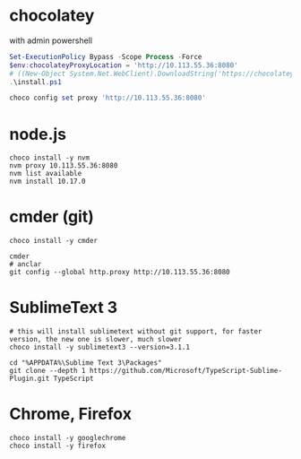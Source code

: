 
# chocolatey

with admin powershell

```powershell
Set-ExecutionPolicy Bypass -Scope Process -Force
$env:chocolateyProxyLocation = 'http://10.113.55.36:8080'
# ((New-Object System.Net.WebClient).DownloadString('https://chocolatey.org/install.ps1'))
.\install.ps1

choco config set proxy 'http://10.113.55.36:8080'
```

# node.js

```
choco install -y nvm
nvm proxy 10.113.55.36:8080
nvm list available
nvm install 10.17.0
```


# cmder (git)

```
choco install -y cmder

cmder
# anclar
git config --global http.proxy http://10.113.55.36:8080
```

# SublimeText 3

```
# this will install sublimetext without git support, for faster version, the new one is slower, much slower
choco install -y sublimetext3 --version=3.1.1

cd "%APPDATA%\Sublime Text 3\Packages"
git clone --depth 1 https://github.com/Microsoft/TypeScript-Sublime-Plugin.git TypeScript

```

# Chrome, Firefox

```
choco install -y googlechrome
choco install -y firefox
```
